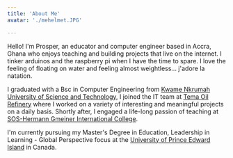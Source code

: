 ```yaml
---
title: 'About Me'
avatar: './mehelmet.JPG'

---
```


Hello! I'm Prosper, an educator and computer engineer based in Accra, Ghana who enjoys teaching and building projects that live on the internet. I tinker arduinos and the raspberry pi when I have the time to spare. I love the feeling of floating on water and feeling almost weightless... j'adore la natation.

I graduated with a Bsc in Computer Engineering from [Kwame Nkrumah University of Science and Technology](https://www.knust.edu.gh/), I joined the IT team at [Tema Oil Refinery](https://www.tor.com.gh/) where I worked on a variety of interesting and meaningful projects on a daily basis. Shortly after, I engaged a life-long passion of teaching at [SOS-Hermann Gmeiner International College](https://www.soshgic.edu.gh/).

I'm currently pursuing my Master's Degree in Education, Leadership in Learning - Global Perspective focus at the [University of Prince Edward Island](https://www.upei.ca/) in Canada.

